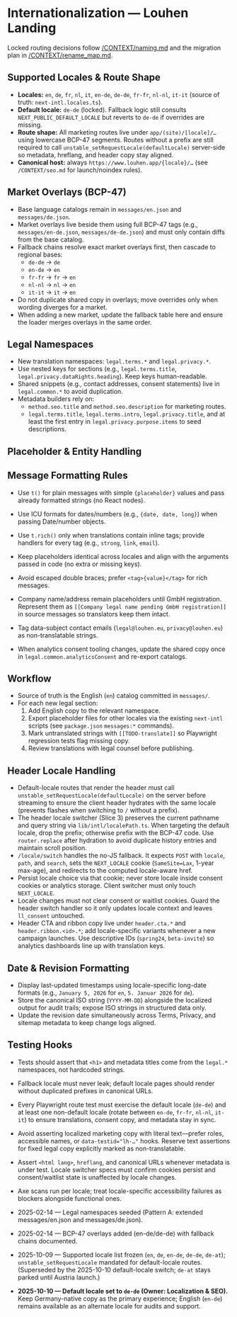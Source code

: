 # Internationalization — Louhen Landing

Locked routing decisions follow [/CONTEXT/naming.md](naming.md) and the migration plan in [/CONTEXT/rename_map.md](rename_map.md).

## Supported Locales & Route Shape
- **Locales:** `en`, `de`, `fr`, `nl`, `it`, `en-de`, `de-de`, `fr-fr`, `nl-nl`, `it-it` (source of truth: `next-intl.locales.ts`).
- **Default locale:** `de-de` (locked). Fallback logic still consults `NEXT_PUBLIC_DEFAULT_LOCALE` but reverts to `de-de` if overrides are missing.
- **Route shape:** All marketing routes live under `app/(site)/[locale]/…` using lowercase BCP-47 segments. Routes without a prefix are still required to call `unstable_setRequestLocale(defaultLocale)` server-side so metadata, hreflang, and header copy stay aligned.
- **Canonical host:** always `https://www.louhen.app/{locale}/…` (see `/CONTEXT/seo.md` for launch/noindex rules).

## Market Overlays (BCP-47)
- Base language catalogs remain in `messages/en.json` and `messages/de.json`.
- Market overlays live beside them using full BCP-47 tags (e.g., `messages/en-de.json`, `messages/de-de.json`) and must only contain diffs from the base catalog.
- Fallback chains resolve exact market overlays first, then cascade to regional bases:
  - `de-de` → `de`
  - `en-de` → `en`
  - `fr-fr` → `fr` → `en`
  - `nl-nl` → `nl` → `en`
  - `it-it` → `it` → `en`
- Do not duplicate shared copy in overlays; move overrides only when wording diverges for a market.
- When adding a new market, update the fallback table here and ensure the loader merges overlays in the same order.

## Legal Namespaces
- New translation namespaces: `legal.terms.*` and `legal.privacy.*`.
- Use nested keys for sections (e.g., `legal.terms.title`, `legal.privacy.dataRights.heading`). Keep keys human-readable.
- Shared snippets (e.g., contact addresses, consent statements) live in `legal.common.*` to avoid duplication.
- Metadata builders rely on:
  - `method.seo.title` and `method.seo.description` for marketing routes.
  - `legal.terms.title`, `legal.terms.intro`, `legal.privacy.title`, and at least the first entry in `legal.privacy.purpose.items` to seed descriptions.

## Placeholder & Entity Handling
## Message Formatting Rules
- Use `t()` for plain messages with simple `{placeholder}` values and pass already formatted strings (no React nodes).
- Use ICU formats for dates/numbers (e.g., `{date, date, long}`) when passing Date/number objects.
- Use `t.rich()` only when translations contain inline tags; provide handlers for every tag (e.g., `strong`, `link`, `email`).
- Keep placeholders identical across locales and align with the arguments passed in code (no extra or missing keys).
- Avoid escaped double braces; prefer `<tag>{value}</tag>` for rich messages.

- Company name/address remain placeholders until GmbH registration. Represent them as `[[Company legal name pending GmbH registration]]` in source messages so translators keep them intact.
- Tag data-subject contact emails (`legal@louhen.eu`, `privacy@louhen.eu`) as non-translatable strings.
- When analytics consent tooling changes, update the shared copy once in `legal.common.analyticsConsent` and re-export catalogs.

## Workflow
- Source of truth is the English (`en`) catalog committed in `messages/`.
- For each new legal section:
  1. Add English copy to the relevant namespace.
  2. Export placeholder files for other locales via the existing `next-intl` scripts (see `package.json` `messages:*` commands).
  3. Mark untranslated strings with `[[TODO-translate]]` so Playwright regression tests flag missing copy.
  4. Review translations with legal counsel before publishing.

## Header Locale Handling
- Default-locale routes that render the header must call `unstable_setRequestLocale(defaultLocale)` on the server before streaming to ensure the client header hydrates with the same locale (prevents flashes when switching to `/` without a prefix).
- The header locale switcher (Slice 3) preserves the current pathname and query string via `lib/intl/localePath.ts`. When targeting the default locale, drop the prefix; otherwise prefix with the BCP-47 code. Use `router.replace` after hydration to avoid duplicate history entries and maintain scroll position.
- `/locale/switch` handles the no-JS fallback. It expects `POST` with `locale`, `path`, and `search`, sets the `NEXT_LOCALE` cookie (`SameSite=Lax`, 1-year max-age), and redirects to the computed locale-aware href.
- Persist locale choice via that cookie; never store locale inside consent cookies or analytics storage. Client switcher must only touch `NEXT_LOCALE`.
- Locale changes must not clear consent or waitlist cookies. Guard the header switch handler so it only updates locale context and leaves `ll_consent` untouched.
- Header CTA and ribbon copy live under `header.cta.*` and `header.ribbon.<id>.*`; add locale-specific variants whenever a new campaign launches. Use descriptive IDs (`spring24`, `beta-invite`) so analytics dashboards line up with translation keys.

## Date & Revision Formatting
- Display last-updated timestamps using locale-specific long-date formats (e.g., `January 5, 2026` for `en`, `5. Januar 2026` for `de`).
- Store the canonical ISO string (`YYYY-MM-DD`) alongside the localized output for audit trails; expose ISO strings in structured data only.
- Update the revision date simultaneously across Terms, Privacy, and sitemap metadata to keep change logs aligned.

## Testing Hooks
- Tests should assert that `<h1>` and metadata titles come from the `legal.*` namespaces, not hardcoded strings.
- Fallback locale must never leak; default locale pages should render without duplicated prefixes in canonical URLs.
- Every Playwright route test must exercise the default locale (`de-de`) and at least one non-default locale (rotate between `en-de`, `fr-fr`, `nl-nl`, `it-it`) to ensure translations, consent copy, and metadata stay in sync.
- Avoid asserting localized marketing copy with literal text—prefer roles, accessible names, or `data-testid="lh-…"` hooks. Reserve text assertions for fixed legal copy explicitly marked as non-translatable.
- Assert `<html lang>`, `hreflang`, and canonical URLs whenever metadata is under test. Locale switcher specs must confirm cookies persist and consent/waitlist state is unaffected by locale changes.
- Axe scans run per locale; treat locale-specific accessibility failures as blockers alongside functional ones.

- 2025-02-14 — Legal namespaces seeded (Pattern A: extended messages/en.json and messages/de.json).

- 2025-02-14 — BCP-47 overlays added (en-de/de-de) with fallback chains documented.

- 2025-10-09 — Supported locale list frozen (`en`, `de`, `en-de`, `de-de`, `de-at`); `unstable_setRequestLocale` mandated for default-locale routes. (Superseded by the 2025-10-10 default-locale switch; `de-at` stays parked until Austria launch.)
- **2025-10-10 — Default locale set to `de-de` (Owner: Localization & SEO).** Keep Germany-native copy as the primary experience; English (`en-de`) remains available as an alternate locale for audits and support.
